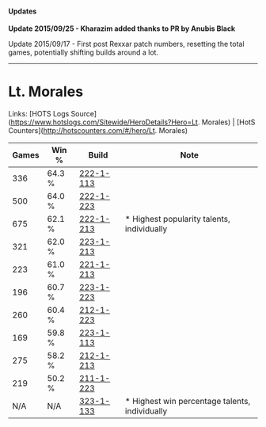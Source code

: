 #### Updates
**Update 2015/09/25 - Kharazim added thanks to PR by Anubis Black**

Update 2015/09/17 - First post Rexxar patch numbers, resetting the total games, potentially shifting builds around a lot.

***

# Lt. Morales

Links: [HOTS Logs Source](https://www.hotslogs.com/Sitewide/HeroDetails?Hero=Lt. Morales) | [HotS Counters](http://hotscounters.com/#/hero/Lt. Morales)

Games  | Win %  | Build     | Note
-----  | -----  | -----     | ----
336    | 64.3 % | [222-1-113](http://www.heroesfire.com/hots/talent-calculator/lt-morales#kdgv) | 
500    | 64.0 % | [222-1-223](http://www.heroesfire.com/hots/talent-calculator/lt-morales#kdid) | 
675    | 62.1 % | [222-1-213](http://www.heroesfire.com/hots/talent-calculator/lt-morales#kdiT) | * Highest popularity talents, individually
321    | 62.0 % | [223-1-213](http://www.heroesfire.com/hots/talent-calculator/lt-morales#kg8j) | 
223    | 61.0 % | [221-1-213](http://www.heroesfire.com/hots/talent-calculator/lt-morales#kbGD) | 
196    | 60.7 % | [223-1-223](http://www.heroesfire.com/hots/talent-calculator/lt-morales#kg8t) | 
260    | 60.4 % | [212-1-223](http://www.heroesfire.com/hots/talent-calculator/lt-morales#kFI7) | 
169    | 59.8 % | [223-1-113](http://www.heroesfire.com/hots/talent-calculator/lt-morales#kg79) | 
275    | 58.2 % | [212-1-213](http://www.heroesfire.com/hots/talent-calculator/lt-morales#kFHz) | 
219    | 50.2 % | [211-1-223](http://www.heroesfire.com/hots/talent-calculator/lt-morales#kCrt) | 
N/A    | N/A    | [323-1-133](http://www.heroesfire.com/hots/talent-calculator/lt-morales#oUGT) | * Highest win percentage talents, individually
